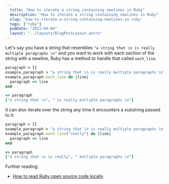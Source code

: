 ```yaml
---
  title: "How to iterate a string containing newlines in Ruby"
  description: "How to iterate a string containing newlines in Ruby"
  slug: 'how-to-iterate-a-string-containing-newlines-in-ruby'
  tags: ["ruby"]
  pubDate: "2022-04-04"
  layout: "../layouts/BlogPostLayout.astro"
---
```


Let's say you have a string that resembles `"a string that \n is really multiple paragraphs \n"` and you want to work with each section of the string with a newline, Ruby has a method to handle that called `each_line`.

```ruby
paragraph = []
example_paragraph = "a string that \n is really multiple paragraphs \n"
example_paragraph.each_line do |line|
  paragraph << line
end

=> paragraph
["a string that \n", " is really multiple paragraphs \n"]
```

It can also iterate over the string any time it encounters a substring passed to it:

```ruby
paragraph = []
example_paragraph = "a string that \n is really multiple paragraphs \n"
example_paragraph.each_line("really") do |line|
  paragraph << line
end

=> paragraph
["a string that \n is really", " multiple paragraphs \n"]
```

Further reading:
- [How to read Ruby open source code locally](https://tinytechtuts.com/2022-how-to-read-ruby-open-source-code-locally/)